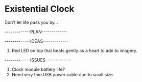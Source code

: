 # Existential Clock
 Don't let life pass you by...



-------------PLAN-------------



-------------IDEAS-------------
1. Red LED on top that beats gently as a heart to add to imagery.




-------------ISSUES-------------
1. Clock module battery life?
2. Need very thin USB power cable due to small size.